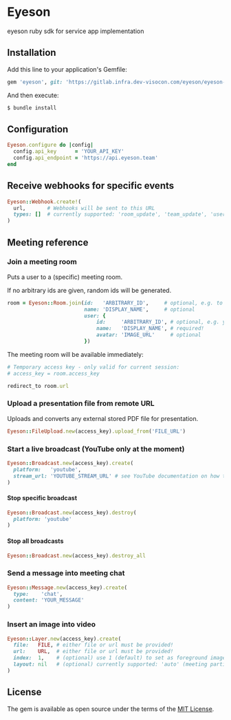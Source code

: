 # Eyeson
eyeson ruby sdk for service app implementation

## Installation
Add this line to your application's Gemfile:

```ruby
gem 'eyeson', git: 'https://gitlab.infra.dev-visocon.com/eyeson/eyeson-ruby.git'
```

And then execute:
```bash
$ bundle install
```

## Configuration
```ruby
Eyeson.configure do |config|
  config.api_key      = 'YOUR_API_KEY'
  config.api_endpoint = 'https://api.eyeson.team'
end
```

## Receive webhooks for specific events

```ruby
Eyeson::Webhook.create!(
  url,       # Webhooks will be sent to this URL
  types: []  # currently supported: 'room_update', 'team_update', 'user_update', 'presentation_update', 'broadcast_update', 'file_update'
)
```

## Meeting reference

### Join a meeting room

Puts a user to a (specific) meeting room.

If no arbitrary ids are given, random ids will be generated.

```ruby
room = Eyeson::Room.join(id:   'ARBITRARY_ID',     # optional, e.g. to join a specific room
                         name: 'DISPLAY_NAME',     # optional
                         user: {
                        	 id:     'ARBITRARY_ID', # optional, e.g. your internal user_id
                        	 name:   'DISPLAY_NAME', # required!
                        	 avatar: 'IMAGE_URL'     # optional
                         })
```

The meeting room will be available immediately:

```ruby
# Temporary access key - only valid for current session:
# access_key = room.access_key 

redirect_to room.url
```

### Upload a presentation file from remote URL

Uploads and converts any external stored PDF file for presentation.

```ruby
Eyeson::FileUpload.new(access_key).upload_from('FILE_URL')
```

### Start a live broadcast (YouTube only at the moment)

```ruby
Eyeson::Broadcast.new(access_key).create(
  platform:   'youtube',
  stream_url: 'YOUTUBE_STREAM_URL' # see YouTube documentation on how to get a stream url.
)
```

#### Stop specific broadcast

```ruby
Eyeson::Broadcast.new(access_key).destroy(
  platform: 'youtube'
)
```

#### Stop all broadcasts

```ruby
Eyeson::Broadcast.new(access_key).destroy_all
```

### Send a message into meeting chat

```ruby
Eyeson::Message.new(access_key).create(
  type:    'chat',
  content: 'YOUR_MESSAGE'
)
```

### Insert an image into video

```ruby
Eyeson::Layer.new(access_key).create(
  file:   FILE, # either file or url must be provided!
  url:    URL,  # either file or url must be provided!
  index:  1,    # (optional) use 1 (default) to set as foreground image and -1 to set as background image
  layout: nil   # (optional) currently supported: 'auto' (meeting participants will be arranged automatically), 'fixed' (meeting participants will be rendered at the bottom of the video, so your background content can be fully displayed.)
)
```

## License
The gem is available as open source under the terms of the [MIT License](http://opensource.org/licenses/MIT).
